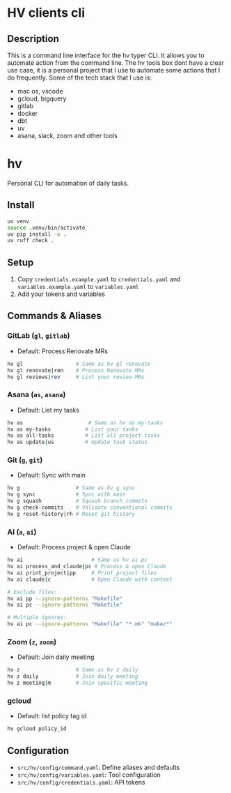# HV clients cli
## Description
This is a command line interface for the hv typer CLI. It allows you to automate action from the command line.
The hv tools box dont have a clear use case, it is a personal project that I use to automate some actions that I do frequently. 
Some of the tech stack that I use is:
- mac os, vscode
- gcloud, bigquery
- gitlab
- docker
- dbt
- uv
- asana, slack, zoom and other tools

# hv

Personal CLI for automation of daily tasks.

## Install
```bash
uv venv
source .venv/bin/activate
uv pip install -e .
uv ruff check .
```

## Setup
1. Copy `credentials.example.yaml` to `credentials.yaml` and `variables.example.yaml` to `variables.yaml`
2. Add your tokens and variables

## Commands & Aliases

### GitLab (`gl`, `gitlab`)
- Default: Process Renovate MRs
```bash
hv gl                 # Same as hv gl renovate
hv gl renovate|ren    # Process Renovate MRs
hv gl reviews|rev     # List your review MRs
```

### Asana (`as`, `asana`)
- Default: List my tasks
```bash
hv as                     # Same as hv as my-tasks
hv as my-tasks           # List your tasks
hv as all-tasks          # List all project tasks
hv as update|us          # Update task status
```

### Git (`g`, `git`)
- Default: Sync with main
```bash
hv g                  # Same as hv g sync
hv g sync             # Sync with main
hv g squash           # Squash branch commits
hv g check-commits    # Validate conventional commits
hv g reset-history|rh # Reset git history
```

### AI (`a`, `ai`)
- Default: Process project & open Claude
```bash
hv ai                      # Same as hv ai pc
hv ai process_and_claude|pc # Process & open Claude
hv ai print_project|pp     # Print project files
hv ai claude|c             # Open Claude with context

# Exclude files:
hv ai pp --ignore-patterns "Makefile"
hv ai pc --ignore-patterns "Makefile"

# Multiple ignores:
hv ai pc --ignore-patterns "Makefile" "*.mk" "make/*"
```

### Zoom (`z`, `zoom`)
- Default: Join daily meeting
```bash
hv z                  # Same as hv z daily
hv z daily            # Join daily meeting
hv z meeting|m        # Join specific meeting
```

### gcloud
- Default: list policy tag id
```bash
hv gcloud policy_id
```

## Configuration
- `src/hv/config/command.yaml`: Define aliases and defaults
- `src/hv/config/variables.yaml`: Tool configuration
- `src/hv/config/credentials.yaml`: API tokens
